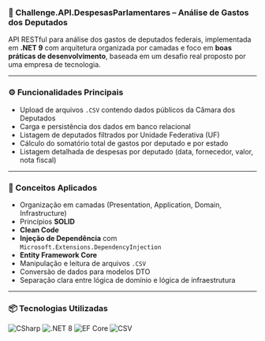### 👥 Challenge.API.DespesasParlamentares – Análise de Gastos dos Deputados

API RESTful para análise dos gastos de deputados federais, implementada em **.NET 9** com arquitetura organizada por camadas e foco em **boas práticas de desenvolvimento**, baseada em um desafio real proposto por uma empresa de tecnologia.

---

### ⚙️ Funcionalidades Principais

- Upload de arquivos `.CSV` contendo dados públicos da Câmara dos Deputados  
- Carga e persistência dos dados em banco relacional  
- Listagem de deputados filtrados por Unidade Federativa (UF)  
- Cálculo do somatório total de gastos por deputado e por estado  
- Listagem detalhada de despesas por deputado (data, fornecedor, valor, nota fiscal)  

---

### 🧠 Conceitos Aplicados

- Organização em camadas (Presentation, Application, Domain, Infrastructure)  
- Princípios **SOLID**  
- **Clean Code**  
- **Injeção de Dependência** com `Microsoft.Extensions.DependencyInjection`  
- **Entity Framework Core**
- Manipulação e leitura de arquivos `.CSV`  
- Conversão de dados para modelos DTO  
- Separação clara entre lógica de domínio e lógica de infraestrutura  

---

### 📦 Tecnologias Utilizadas

<p>
  <img src="https://img.shields.io/badge/CSharp-512BD4?style=flat&logo=csharp&logoColor=white" alt="CSharp" />
  <img src="https://img.shields.io/badge/.NET%208-5C2D91?style=flat&logo=dotnet&logoColor=white" alt=".NET 8" />
  <img src="https://img.shields.io/badge/EntityFrameworkCore-6DB33F?style=flat&logo=entityframework&logoColor=white" alt="EF Core" />
  <img src="https://img.shields.io/badge/CSV-Data-FFD700?style=flat&logo=filezilla&logoColor=black" alt="CSV" />
</p>
